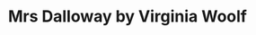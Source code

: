 ---
title: Mrs Dalloway by Virginia Woolf
categories: [Fiction Literature,Novel,Virginia Woolf]
tags: [Story,England]
---
